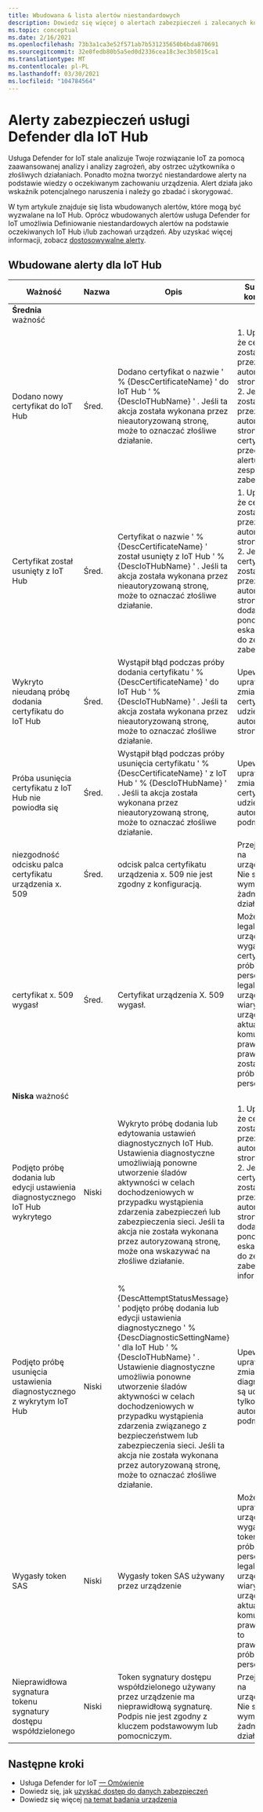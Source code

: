 ```yaml
---
title: Wbudowana & lista alertów niestandardowych
description: Dowiedz się więcej o alertach zabezpieczeń i zalecanych korygowaniu za pomocą usługi Defender dla funkcji i usług IoT Hub.
ms.topic: conceptual
ms.date: 2/16/2021
ms.openlocfilehash: 73b3a1ca3e52f571ab7b531235650b6bda870691
ms.sourcegitcommit: 32e0fedb80b5a5ed0d2336cea18c3ec3b5015ca1
ms.translationtype: MT
ms.contentlocale: pl-PL
ms.lasthandoff: 03/30/2021
ms.locfileid: "104784564"
---
```

# <a name="defender-for-iot-hub-security-alerts"></a>Alerty zabezpieczeń usługi Defender dla IoT Hub

Usługa Defender for IoT stale analizuje Twoje rozwiązanie IoT za pomocą zaawansowanej analizy i analizy zagrożeń, aby ostrzec użytkownika o złośliwych działaniach.
Ponadto można tworzyć niestandardowe alerty na podstawie wiedzy o oczekiwanym zachowaniu urządzenia.
Alert działa jako wskaźnik potencjalnego naruszenia i należy go zbadać i skorygować.

W tym artykule znajduje się lista wbudowanych alertów, które mogą być wyzwalane na IoT Hub.
Oprócz wbudowanych alertów usługa Defender for IoT umożliwia Definiowanie niestandardowych alertów na podstawie oczekiwanych IoT Hub i/lub zachowań urządzeń.
Aby uzyskać więcej informacji, zobacz [dostosowywalne alerty](concept-customizable-security-alerts.md).

## <a name="built-in-alerts-for-iot-hub"></a>Wbudowane alerty dla IoT Hub

| Ważność | Nazwa | Opis | Sugerowane korygowanie |
|--|--|--|--|
| **Średnia** ważność |  |  |  |
| Dodano nowy certyfikat do IoT Hub | Śred. | Dodano certyfikat o nazwie \' % {DescCertificateName} \' do IoT Hub \' % {DescIoTHubName} \' . Jeśli ta akcja została wykonana przez nieautoryzowaną stronę, może to oznaczać złośliwe działanie. | 1. Upewnij się, że certyfikat został dodany przez autoryzowaną stronę. <br> 2. Jeśli nie została dodana przez autoryzowaną stronę, Usuń certyfikat i przeeskalacjj alertu do zespołu ds. zabezpieczeń. |
| Certyfikat został usunięty z IoT Hub | Śred. | Certyfikat o nazwie \' % {DescCertificateName} \' został usunięty z IoT Hub \' % {DescIoTHubName} \' . Jeśli ta akcja została wykonana przez nieautoryzowaną stronę, może to oznaczać złośliwe działanie. | 1. Upewnij się, że certyfikat został usunięty przez autoryzowaną stronę. <br> 2. Jeśli certyfikat nie został usunięty przez autoryzowaną stronę, należy dodać certyfikat ponownie i eskalować alert do zespołu ds. zabezpieczeń. |
| Wykryto nieudaną próbę dodania certyfikatu do IoT Hub | Śred. | Wystąpił błąd podczas próby dodania certyfikatu \' % {DescCertificateName} \' do IoT Hub \' % {DescIoTHubName} \' . Jeśli ta akcja została wykonana przez nieautoryzowaną stronę, może to oznaczać złośliwe działanie. | Upewnij się, że uprawnienia do zmiany certyfikatów są udzielane tylko autoryzowanym stronom. |
| Próba usunięcia certyfikatu z IoT Hub nie powiodła się | Śred. | Wystąpił błąd podczas próby usunięcia certyfikatu \' % {DescCertificateName} \' z IoT Hub \' % {DescIoTHubName} \' . Jeśli ta akcja została wykonana przez nieautoryzowaną stronę, może to oznaczać złośliwe działanie. | Upewnij się, że uprawnienia do zmiany certyfikatów są udzielane tylko autoryzowanym podmiotom. |
| niezgodność odcisku palca certyfikatu urządzenia x. 509 | Śred. | odcisk palca certyfikatu urządzenia x. 509 nie jest zgodny z konfiguracją. | Przejrzyj alerty na urządzeniach. Nie są wymagane żadne dalsze działania. |
| certyfikat x. 509 wygasł | Śred. | Certyfikat urządzenia X. 509 wygasł. | Może to być legalne urządzenie z wygasłym certyfikatem lub próbą personifikacji legalnego urządzenia. Jeśli wiarygodne urządzenie aktualnie komunikuje się prawidłowo, prawdopodobnie zostanie podjęta próba personifikacji. |
| **Niska** ważność |  |  |  |
| Podjęto próbę dodania lub edycji ustawienia diagnostycznego IoT Hub wykrytego | Niski | Wykryto próbę dodania lub edytowania ustawień diagnostycznych IoT Hub. Ustawienia diagnostyczne umożliwiają ponowne utworzenie śladów aktywności w celach dochodzeniowych w przypadku wystąpienia zdarzenia zabezpieczeń lub zabezpieczenia sieci. Jeśli ta akcja nie została wykonana przez autoryzowaną stronę, może ona wskazywać na złośliwe działanie. | 1. Upewnij się, że certyfikat został usunięty przez autoryzowaną stronę.<br> 2. Jeśli certyfikat nie został usunięty przez autoryzowaną stronę, należy dodać certyfikat ponownie i eskalować alert do zespołu ds. zabezpieczeń informacji. |
| Podjęto próbę usunięcia ustawienia diagnostycznego z wykrytym IoT Hub | Niski | % {DescAttemptStatusMessage} \' podjęto próbę dodania lub edycji ustawienia diagnostycznego \' % {DescDiagnosticSettingName} \' dla IoT Hub \' % {DescIoTHubName} \' . Ustawienie diagnostyczne umożliwia ponowne utworzenie śladów aktywności w celach dochodzeniowych w przypadku wystąpienia zdarzenia związanego z bezpieczeństwem lub zabezpieczenia sieci. Jeśli ta akcja nie została wykonana przez autoryzowaną stronę, może to oznaczać złośliwe działanie. | Upewnij się, że uprawnienia do zmiany ustawień diagnostycznych są udzielane tylko autoryzowanym podmiotom. |
| Wygasły token SAS | Niski | Wygasły token SAS używany przez urządzenie | Może być uprawnionym urządzeniem z wygasłym tokenem lub próbować personifikować legalne urządzenie. Jeśli wiarygodne urządzenie aktualnie komunikuje się prawidłowo, jest to prawdopodobnie próba personifikacji. |
| Nieprawidłowa sygnatura tokenu sygnatury dostępu współdzielonego | Niski | Token sygnatury dostępu współdzielonego używany przez urządzenie ma nieprawidłową sygnaturę. Podpis nie jest zgodny z kluczem podstawowym lub pomocniczym. | Przejrzyj alerty na urządzeniach. Nie są wymagane żadne dalsze działania. |

## <a name="next-steps"></a>Następne kroki

- Usługa Defender for IoT [— Omówienie](overview.md)
- Dowiedz się, jak [uzyskać dostęp do danych zabezpieczeń](how-to-security-data-access.md)
- Dowiedz się więcej [na temat badania urządzenia](how-to-investigate-device.md)
